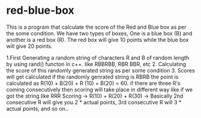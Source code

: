 # red-blue-box
 
This is a program that calculate the score of the Red and Blue box as per the some condition.
We have two types of boxes, One is a blue box (B) and another is a red box (R). The red box
will give 10 points  while the blue box will give 20 points.



1.First Generating a random string of characters R and B of random length by using rand() functon in c++. like RBBRBB, RBR
BBR, etc
2. Calculating the score of this randomly generated string as per some condition
3. Scores will get calculated if the randomly genrated string is RBRB the point is calculated as R(10) + B(20) + R (10) + B(20) = 60.
if there are three R's coming consecutively then scoring will take place in different way like if we got the string like RRR
Scoring -> R(10) + R(20) + R(30) -> Basically 2nd consecutive R will give you 2 * actual
points, 3rd consecutive R will 3 * actual points, and so on..
